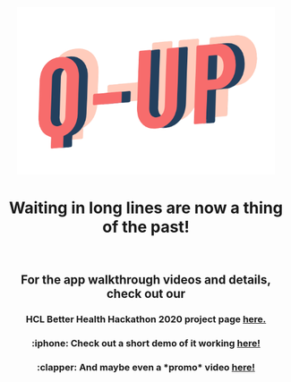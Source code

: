 <p align="center">
  <img width="460" height="300" src="assets/images/logo.png">
</p>

<h1 align="center">
  Waiting in long lines are now a thing of the past!
</h1>
<br>

<h2 align="center"> 
  For the app walkthrough videos and details, check out our
</h2>

<h3 align="center">
  HCL Better Health Hackathon 2020 project page
  <a href="https://hclbetterhealth-platform.bemyapp.com/#/projects/5f35372ac337f4001bf06f36">here.</a>
</h3>

<h3 align="center">
  :iphone: Check out a short demo of it working
  <a href="https://www.youtube.com/watch?v=xnlOQG_nk7c">here!</a>
</h3>

<h3 align="center">
  :clapper: And maybe even a *promo* video
  <a href="https://www.youtube.com/watch?v=UPNg2jpO2Tc">here!</a>
</h3>
